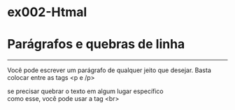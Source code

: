 # ex002-Htmal

<!DOCTYPE html>
<html lang="pt-br">
<head>
    <meta charset="UTF-8">
    <meta http-equiv="X-UA-Compatible" content="IE=edge">
    <meta name="viewport" content="width=device-width, initial-scale=1.0">
    <title>Parágrafos</title>
</head>
<body>
    <h1>Parágrafos e quebras de linha</h1>
    <hr>
    <p>Você pode escrever um parágrafo de qualquer jeito que desejar. Basta colocar entre as tags &lt;p e /p&gt; </p>
    <p>se precisar quebrar o texto em algum lugar específico <br>como esse, você pode usar a tag &lt;br&gt;</p>
</body>
</html>
